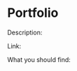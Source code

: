 # Portfolio

<!--Description of the Repository-->
Description:

<!--Here is a link to the active site-->
Link:

<!--Screen Shot-->
What you should find:


<!--
   * Title of app
   * Live link to deployed app
   * List of technologies used
   * 1-2 sentences explaining what the app is
   * 2-3 Screenshots / gifs of the app
   * License (usually MIT)
   * Contact information for you and any collaborators
-->